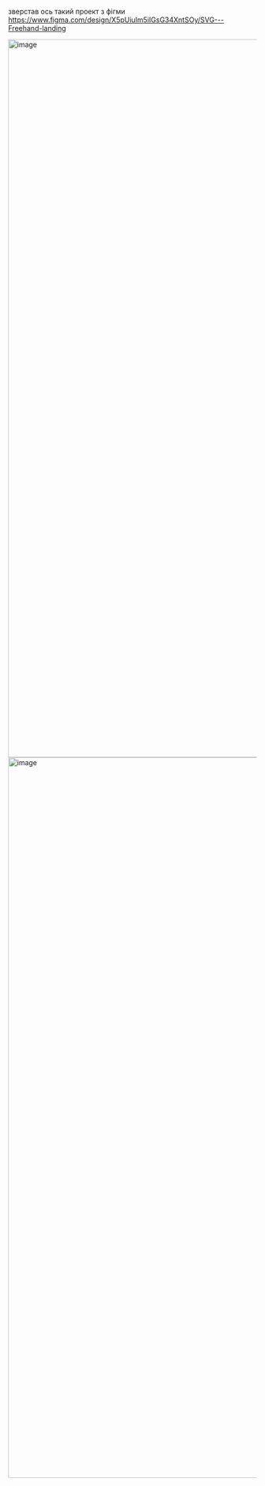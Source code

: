 зверстав ось такий проект з фігми https://www.figma.com/design/X5pUiuIm5iIGsG34XntSOy/SVG---Freehand-landing 

<img width="1452" alt="image" src="https://github.com/user-attachments/assets/fa7ec039-6a4e-406c-be59-614ee07740c6" />
<img width="1457" alt="image" src="https://github.com/user-attachments/assets/b3a653fc-1e20-4889-bfb6-0f74e7cb1352" />
